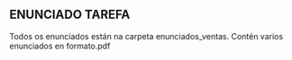 ## ENUNCIADO TAREFA
Todos os enunciados están na carpeta enunciados_ventas. Contén varios enunciados en formato.pdf